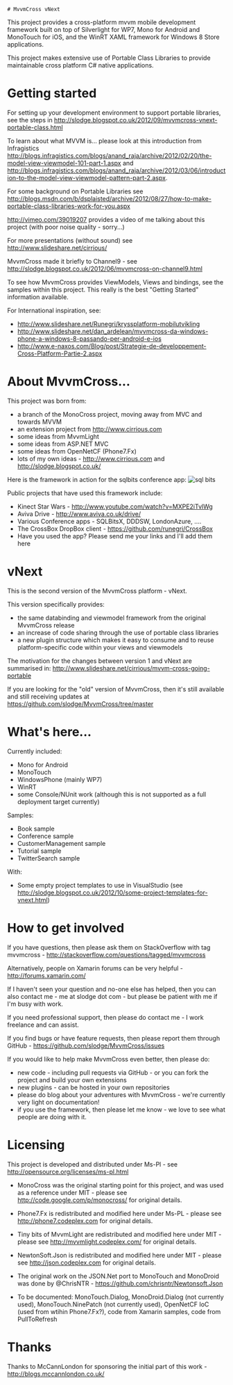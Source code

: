 	# MvvmCross vNext

This project provides a cross-platform mvvm mobile development framework built on top of Silverlight for WP7, Mono for Android and MonoTouch for iOS, and the WinRT XAML framework for Windows 8 Store applications.

This project makes extensive use of Portable Class Libraries to provide maintainable cross platform C# native applications.

# Getting started

For setting up your development environment to support portable libraries, see the steps in http://slodge.blogspot.co.uk/2012/09/mvvmcross-vnext-portable-class.html

To learn about what MVVM is... please look at this introduction from Infragistics http://blogs.infragistics.com/blogs/anand_raja/archive/2012/02/20/the-model-view-viewmodel-101-part-1.aspx and http://blogs.infragistics.com/blogs/anand_raja/archive/2012/03/06/introduction-to-the-model-view-viewmodel-pattern-part-2.aspx.

For some background on Portable Libraries see http://blogs.msdn.com/b/dsplaisted/archive/2012/08/27/how-to-make-portable-class-libraries-work-for-you.aspx

http://vimeo.com/39019207 provides a video of me talking about this project (with poor noise quality - sorry...) 

For more presentations (without sound) see http://www.slideshare.net/cirrious/

MvvmCross made it briefly to Channel9 - see http://slodge.blogspot.co.uk/2012/06/mvvmcross-on-channel9.html

To see how MvvmCross provides ViewModels, Views and bindings, see the samples within this project. This really is the best "Getting Started" information available.

For International inspiration, see:

- http://www.slideshare.net/Runegri/kryssplatform-mobilutvikling
- http://www.slideshare.net/dan_ardelean/mvvmcross-da-windows-phone-a-windows-8-passando-per-android-e-ios
- http://www.e-naxos.com/Blog/post/Strategie-de-developpement-Cross-Platform-Partie-2.aspx

# About MvvmCross...

This project was born from:

- a branch of the MonoCross project, moving away from MVC and towards MVVM
- an extension project from http://www.cirrious.com
- some ideas from MvvmLight
- some ideas from ASP.NET MVC
- some ideas from OpenNetCF (Phone7.Fx)
- lots of my own ideas - http://www.cirrious.com and http://slodge.blogspot.co.uk/

Here is the framework in action for the sqlbits conference app:
![sql bits](http://i.imgur.com/lVPv1.png)
<!-- http://i.imgur.com/vfWen.png -->

Public projects that have used this framework include:

- Kinect Star Wars - http://www.youtube.com/watch?v=MXPE2iTvlWg
- Aviva Drive - http://www.aviva.co.uk/drive/
- Various Conference apps - SQLBitsX, DDDSW, LondonAzure, ....
- The CrossBox DropBox client - https://github.com/runegri/CrossBox
- Have you used the app? Please send me your links and I'll add them here

# vNext

This is the second version of the MvvmCross platform - vNext.

This version specifically provides:

- the same databinding and viewmodel framework from the original MvvmCross release
- an increase of code sharing through the use of portable class libraries
- a new plugin structure which makes it easy to consume and to reuse platform-specific code within your views and viewmodels

The motivation for the changes between version 1 and vNext are summarised in: http://www.slideshare.net/cirrious/mvvm-cross-going-portable
 
If you are looking for the "old" version of MvvmCross, then it's still available and still receiving updates at https://github.com/slodge/MvvmCross/tree/master

# What's here...

Currently included:

- Mono for Android 
- MonoTouch 
- WindowsPhone (mainly WP7)
- WinRT
- some Console/NUnit work (although this is not supported as a full deployment target currently)

Samples:

- Book sample
- Conference sample
- CustomerManagement sample
- Tutorial sample
- TwitterSearch sample

With:

- Some empty project templates to use in VisualStudio (see http://slodge.blogspot.co.uk/2012/10/some-project-templates-for-vnext.html)

# How to get involved

If you have questions, then please ask them on StackOverflow with tag mvvmcross - http://stackoverflow.com/questions/tagged/mvvmcross

Alternatively, people on Xamarin forums can be very helpful - http://forums.xamarin.com/

If I haven't seen your question and no-one else has helped, then you can also contact me - me at slodge dot com - but please be patient with me if I'm busy with work.

If you need professional support, then please do contact me - I work freelance and can assist.

If you find bugs or have feature requests, then please report them through GitHub - https://github.com/slodge/MvvmCross/issues

If you would like to help make MvvmCross even better, then please do:

- new code - including pull requests via GitHub - or you can fork the project and build your own extensions
- new plugins - can be hosted in your own repositories
- please do blog about your adventures with MvvmCross - we're currently very light on documentation!
- if you use the framework, then please let me know - we love to see what people are doing with it.

# Licensing

This project is developed and distributed under Ms-Pl - see http://opensource.org/licenses/ms-pl.html

- MonoCross was the original starting point for this project, and was used as a reference under MIT - please see http://code.google.com/p/monocross/ for original details.
- Phone7.Fx is redistributed and modified here under Ms-PL - please see http://phone7.codeplex.com for original details.
- Tiny bits of MvvmLight are redistributed and modified here under MIT - please see http://mvvmlight.codeplex.com/ for original details.
- NewtonSoft.Json is redistributed and modified here under MIT - please see http://json.codeplex.com for original details. 
- The original work on the JSON.Net port to MonoTouch and MonoDroid was done by @ChrisNTR - https://github.com/chrisntr/Newtonsoft.Json

- To be documented: MonoTouch.Dialog, MonoDroid.Dialog (not currently used), MonoTouch.NinePatch (not currently used), OpenNetCF IoC (used from wtihin Phone7.Fx?), code from Xamarin samples, code from PullToRefresh

# Thanks

Thanks to McCannLondon for sponsoring the initial part of this work - http://blogs.mccannlondon.co.uk/